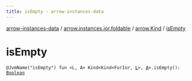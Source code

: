 ```yaml
---
title: isEmpty - arrow-instances-data
---
```


[arrow-instances-data](../../index.html) / [arrow.instances.ior.foldable](../index.html) / [arrow.Kind](index.html) / [isEmpty](./is-empty.html)

# isEmpty

`@JvmName("isEmpty") fun <L, A> Kind<Kind<ForIor, `[`L`](is-empty.html#L)`>, `[`A`](is-empty.html#A)`>.isEmpty(): `[`Boolean`](https://kotlinlang.org/api/latest/jvm/stdlib/kotlin/-boolean/index.html)